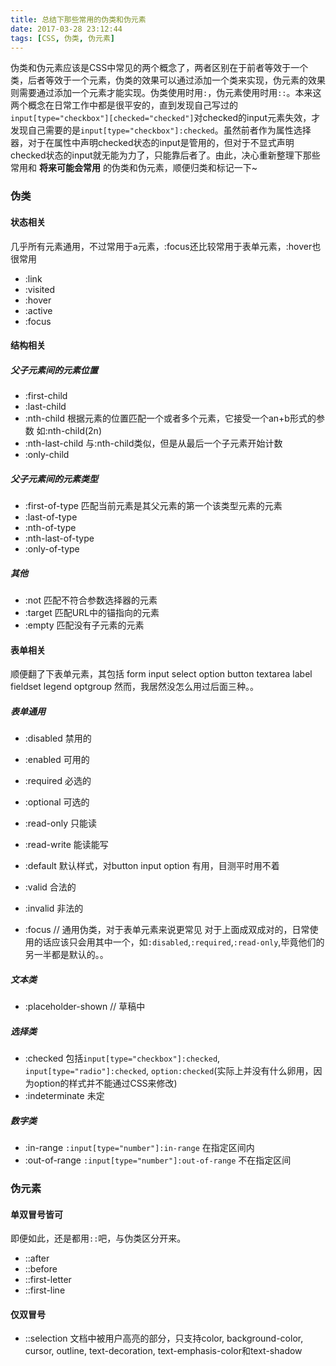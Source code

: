```yaml
---
title: 总结下那些常用的伪类和伪元素
date: 2017-03-28 23:12:44
tags: [CSS, 伪类, 伪元素]
---
```

伪类和伪元素应该是CSS中常见的两个概念了，两者区别在于前者等效于一个类，后者等效于一个元素，伪类的效果可以通过添加一个类来实现，伪元素的效果则需要通过添加一个元素才能实现。伪类使用时用`:`，伪元素使用时用`::`。本来这两个概念在日常工作中都是很平安的，直到发现自己写过的`input[type="checkbox"][checked="checked"]`对checked的input元素失效，才发现自己需要的是`input[type="checkbox"]:checked`。虽然前者作为属性选择器，对于在属性中声明checked状态的input是管用的，但对于不显式声明checked状态的input就无能为力了，只能靠后者了。由此，决心重新整理下那些常用和 **将来可能会常用** 的伪类和伪元素，顺便归类和标记一下~

### 伪类
#### 状态相关
几乎所有元素通用，不过常用于a元素，:focus还比较常用于表单元素，:hover也很常用
- :link
- :visited
- :hover
- :active
- :focus

#### 结构相关
##### 父子元素间的元素位置
- :first-child
- :last-child
- :nth-child 根据元素的位置匹配一个或者多个元素，它接受一个an+b形式的参数 如:nth-child(2n)
- :nth-last-child 与:nth-child类似，但是从最后一个子元素开始计数
- :only-child
##### 父子元素间的元素类型
- :first-of-type 匹配当前元素是其父元素的第一个该类型元素的元素
- :last-of-type
- :nth-of-type
- :nth-last-of-type
- :only-of-type
##### 其他
- :not 匹配不符合参数选择器的元素
- :target 匹配URL中的锚指向的元素
- :empty 匹配没有子元素的元素

#### 表单相关
顺便翻了下表单元素，其包括 form input select option button textarea label fieldset legend optgroup
然而，我居然没怎么用过后面三种。。
##### 表单通用
- :disabled 禁用的
- :enabled 可用的

- :required 必选的
- :optional 可选的

- :read-only 只能读
- :read-write 能读能写

- :default 默认样式，对button input option 有用，目测平时用不着

- :valid 合法的
- :invalid 非法的

- :focus // 通用伪类，对于表单元素来说更常见
对于上面成双成对的，日常使用的话应该只会用其中一个，如`:disabled`,`:required`,`:read-only`,毕竟他们的另一半都是默认的。。
##### 文本类
- :placeholder-shown // 草稿中
##### 选择类
- :checked 包括`input[type="checkbox"]:checked`, `input[type="radio"]:checked`, `option:checked`(实际上并没有什么卵用，因为option的样式并不能通过CSS来修改)
- :indeterminate 未定
##### 数字类
- :in-range `:input[type="number"]:in-range` 在指定区间内
- :out-of-range `:input[type="number"]:out-of-range` 不在指定区间

### 伪元素
#### 单双冒号皆可
即便如此，还是都用`::`吧，与伪类区分开来。
- ::after
- ::before
- ::first-letter
- ::first-line
#### 仅双冒号
- ::selection 文档中被用户高亮的部分，只支持color, background-color, cursor, outline, text-decoration, text-emphasis-color和text-shadow
